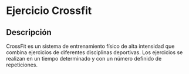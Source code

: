 # Ejercicio Crossfit

## Descripción
CrossFit es un sistema de entrenamiento físico de alta intensidad que combina ejercicios de diferentes disciplinas deportivas. Los ejercicios se realizan en un tiempo determinado y con un número definido de repeticiones. 